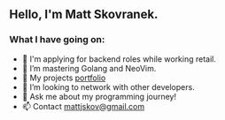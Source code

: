 ## Hello, I'm Matt Skovranek. 

### What I have going on:

- 🔭 I'm applying for backend roles while working retail.
- 🌱 I’m mastering Golang and NeoVim.
- 📂 My projects [portfolio](https://skovranek.github.io/)
- 🤔 I’m looking to network with other developers.
- 💬 Ask me about my programming journey!
- 📫 Contact mattjskov@gmail.com
